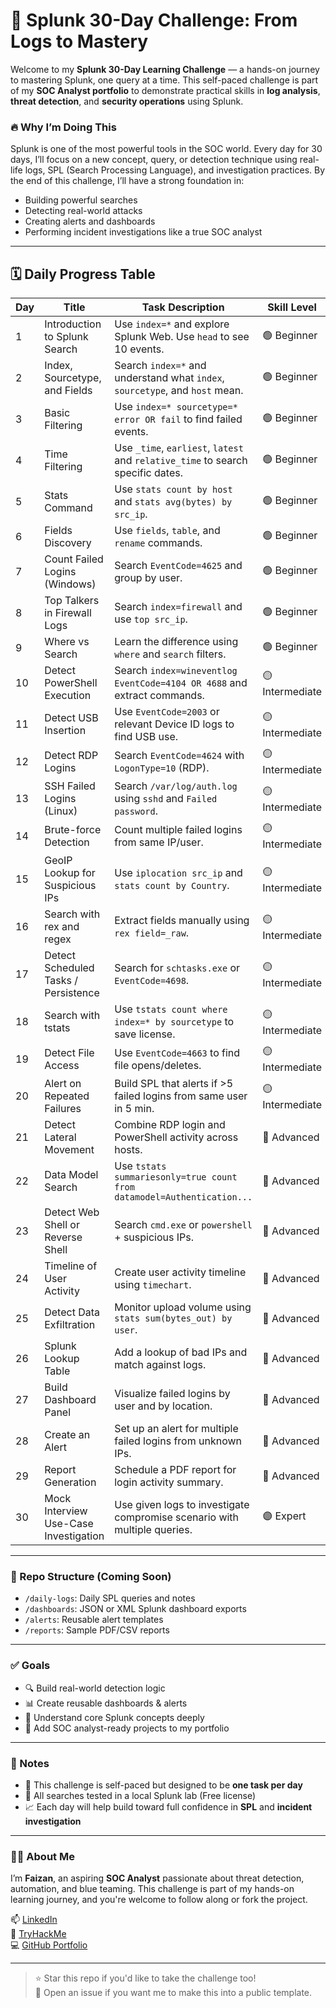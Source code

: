 # 🧠 Splunk 30-Day Challenge: From Logs to Mastery

Welcome to my **Splunk 30-Day Learning Challenge** — a hands-on journey to mastering Splunk, one query at a time. This self-paced challenge is part of my **SOC Analyst portfolio** to demonstrate practical skills in **log analysis**, **threat detection**, and **security operations** using Splunk.

### 🔥 Why I’m Doing This

Splunk is one of the most powerful tools in the SOC world. Every day for 30 days, I’ll focus on a new concept, query, or detection technique using real-life logs, SPL (Search Processing Language), and investigation practices. By the end of this challenge, I’ll have a strong foundation in:
- Building powerful searches
- Detecting real-world attacks
- Creating alerts and dashboards
- Performing incident investigations like a true SOC analyst

---

## 🗓️ Daily Progress Table

| Day | Title                                  | Task Description                                                                 | Skill Level     |
|-----|----------------------------------------|----------------------------------------------------------------------------------|-----------------|
| 1   | Introduction to Splunk Search          | Use `index=*` and explore Splunk Web. Use `head` to see 10 events.              | 🟢 Beginner      |
| 2   | Index, Sourcetype, and Fields          | Search `index=*` and understand what `index`, `sourcetype`, and `host` mean.    | 🟢 Beginner      |
| 3   | Basic Filtering                        | Use `index=* sourcetype=* error OR fail` to find failed events.                 | 🟢 Beginner      |
| 4   | Time Filtering                         | Use `_time`, `earliest`, `latest` and `relative_time` to search specific dates. | 🟢 Beginner      |
| 5   | Stats Command                          | Use `stats count by host` and `stats avg(bytes) by src_ip`.                     | 🟢 Beginner      |
| 6   | Fields Discovery                       | Use `fields`, `table`, and `rename` commands.                                   | 🟢 Beginner      |
| 7   | Count Failed Logins (Windows)          | Search `EventCode=4625` and group by user.                                      | 🟢 Beginner      |
| 8   | Top Talkers in Firewall Logs           | Search `index=firewall` and use `top src_ip`.                                   | 🟢 Beginner      |
| 9   | Where vs Search                        | Learn the difference using `where` and `search` filters.                        | 🟢 Beginner      |
| 10  | Detect PowerShell Execution            | Search `index=wineventlog EventCode=4104 OR 4688` and extract commands.         | 🟡 Intermediate  |
| 11  | Detect USB Insertion                   | Use `EventCode=2003` or relevant Device ID logs to find USB use.                | 🟡 Intermediate  |
| 12  | Detect RDP Logins                      | Search `EventCode=4624` with `LogonType=10` (RDP).                              | 🟡 Intermediate  |
| 13  | SSH Failed Logins (Linux)              | Search `/var/log/auth.log` using `sshd` and `Failed password`.                  | 🟡 Intermediate  |
| 14  | Brute-force Detection                  | Count multiple failed logins from same IP/user.                                 | 🟡 Intermediate  |
| 15  | GeoIP Lookup for Suspicious IPs        | Use `iplocation src_ip` and `stats count by Country`.                           | 🟡 Intermediate  |
| 16  | Search with rex and regex              | Extract fields manually using `rex field=_raw`.                                 | 🟡 Intermediate  |
| 17  | Detect Scheduled Tasks / Persistence   | Search for `schtasks.exe` or `EventCode=4698`.                                  | 🟡 Intermediate  |
| 18  | Search with tstats                     | Use `tstats count where index=* by sourcetype` to save license.                 | 🟡 Intermediate  |
| 19  | Detect File Access                     | Use `EventCode=4663` to find file opens/deletes.                                | 🟡 Intermediate  |
| 20  | Alert on Repeated Failures             | Build SPL that alerts if >5 failed logins from same user in 5 min.              | 🟡 Intermediate  |
| 21  | Detect Lateral Movement                | Combine RDP login and PowerShell activity across hosts.                         | 🔴 Advanced      |
| 22  | Data Model Search                      | Use `tstats summariesonly=true count from datamodel=Authentication...`          | 🔴 Advanced      |
| 23  | Detect Web Shell or Reverse Shell      | Search `cmd.exe` or `powershell` + suspicious IPs.                              | 🔴 Advanced      |
| 24  | Timeline of User Activity              | Create user activity timeline using `timechart`.                                | 🔴 Advanced      |
| 25  | Detect Data Exfiltration               | Monitor upload volume using `stats sum(bytes_out) by user`.                     | 🔴 Advanced      |
| 26  | Splunk Lookup Table                    | Add a lookup of bad IPs and match against logs.                                 | 🔴 Advanced      |
| 27  | Build Dashboard Panel                  | Visualize failed logins by user and by location.                                | 🔴 Advanced      |
| 28  | Create an Alert                        | Set up an alert for multiple failed logins from unknown IPs.                    | 🔴 Advanced      |
| 29  | Report Generation                      | Schedule a PDF report for login activity summary.                               | 🔴 Advanced      |
| 30  | Mock Interview Use-Case Investigation | Use given logs to investigate compromise scenario with multiple queries.        | 🟣 Expert        |

---

### 📁 Repo Structure (Coming Soon)

- `/daily-logs`: Daily SPL queries and notes
- `/dashboards`: JSON or XML Splunk dashboard exports
- `/alerts`: Reusable alert templates
- `/reports`: Sample PDF/CSV reports

---

### ✅ Goals

- 🔍 Build real-world detection logic  
- 📊 Create reusable dashboards & alerts  
- 🧠 Understand core Splunk concepts deeply  
- 💼 Add SOC analyst-ready projects to my portfolio  

---

### 📌 Notes

- 🔄 This challenge is self-paced but designed to be **one task per day**
- 🧪 All searches tested in a local Splunk lab (Free license)
- 📈 Each day will help build toward full confidence in **SPL** and **incident investigation**

---

### 🙋‍♂️ About Me

I’m **Faizan**, an aspiring **SOC Analyst** passionate about threat detection, automation, and blue teaming. This challenge is part of my hands-on learning journey, and you're welcome to follow along or fork the project.

📫 [LinkedIn](https://www.linkedin.com/in/muhmmadfaizanshakir/)  
🔗 [TryHackMe](https://tryhackme.com/p/faizanshakir123)  
💻 [GitHub Portfolio](https://github.com/Iamfazi1)

---

> ⭐️ Star this repo if you'd like to take the challenge too!  
> 📩 Open an issue if you want me to make this into a public template.

